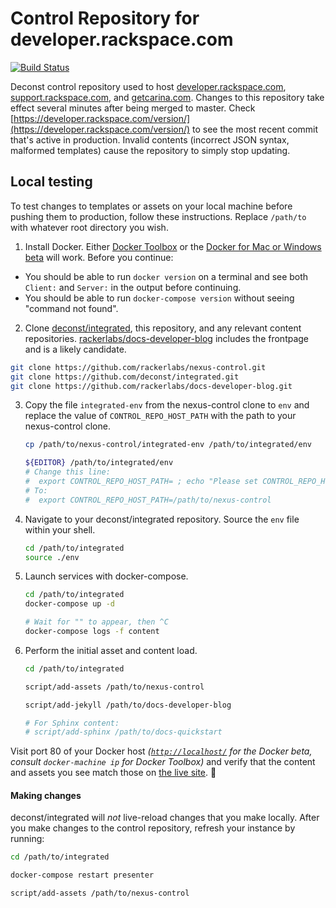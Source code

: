 # Control Repository for developer.rackspace.com

[![Build Status](https://build.developer.rackspace.com/rackerlabs/nexus-control/badge?branch=master)](https://build.developer.rackspace.com/rackerlabs/nexus-control/)

Deconst control repository used to host [developer.rackspace.com](https://developer.rackspace.com/), [support.rackspace.com](https://support.rackspace.com/), and [getcarina.com](https://getcarina.com). Changes to this repository take effect several minutes after being merged to master. Check [https://developer.rackspace.com/version/](https://developer.rackspace.com/version/) to see the most recent commit that's active in production. Invalid contents (incorrect JSON syntax, malformed templates) cause the repository to simply stop updating.

## Local testing

To test changes to templates or assets on your local machine before pushing them to production, follow these instructions. Replace `/path/to` with whatever root directory you wish.

1. Install Docker. Either [Docker Toolbox](https://docs.docker.com/engine/installation/mac/) or the [Docker for Mac or Windows beta](https://beta.docker.com/docs/) will work. Before you continue:

 * You should be able to run `docker version` on a terminal and see both `Client:` and `Server:` in the output before continuing.
 * You should be able to run `docker-compose version` without seeing "command not found".

2. Clone [deconst/integrated](https://github.com/deconst/integrated), this repository, and any relevant content repositories. [rackerlabs/docs-developer-blog](https://github.com/rackerlabs/docs-developer-blog) includes the frontpage and is a likely candidate.

  ```bash
  git clone https://github.com/rackerlabs/nexus-control.git
  git clone https://github.com/deconst/integrated.git
  git clone https://github.com/rackerlabs/docs-developer-blog.git
  ```

3. Copy the file `integrated-env` from the nexus-control clone to `env` and replace the value of `CONTROL_REPO_HOST_PATH` with the path to your nexus-control clone.

    ```bash
    cp /path/to/nexus-control/integrated-env /path/to/integrated/env

    ${EDITOR} /path/to/integrated/env
    # Change this line:
    #  export CONTROL_REPO_HOST_PATH= ; echo "Please set CONTROL_REPO_HOST_PATH in ${BASH_SOURCE[@]}" && return 1
    # To:
    #  export CONTROL_REPO_HOST_PATH=/path/to/nexus-control
    ```

4. Navigate to your deconst/integrated repository. Source the `env` file within your shell.

    ```bash
    cd /path/to/integrated
    source ./env
    ```

5. Launch services with docker-compose.

    ```bash
    cd /path/to/integrated
    docker-compose up -d

    # Wait for "" to appear, then ^C
    docker-compose logs -f content
    ```

6. Perform the initial asset and content load.

    ```bash
    cd /path/to/integrated

    script/add-assets /path/to/nexus-control

    script/add-jekyll /path/to/docs-developer-blog

    # For Sphinx content:
    # script/add-sphinx /path/to/docs-quickstart
    ```

Visit port 80 of your Docker host *([`http://localhost/`](http://localhost/) for the Docker beta, consult `docker-machine ip` for Docker Toolbox)* and verify that the content and assets you see match those on [the live site](https://developer.rackspace.com/). :tada:

#### Making changes

deconst/integrated will *not* live-reload changes that you make locally. After you make changes to the control repository, refresh your instance by running:

```bash
cd /path/to/integrated

docker-compose restart presenter

script/add-assets /path/to/nexus-control
```
